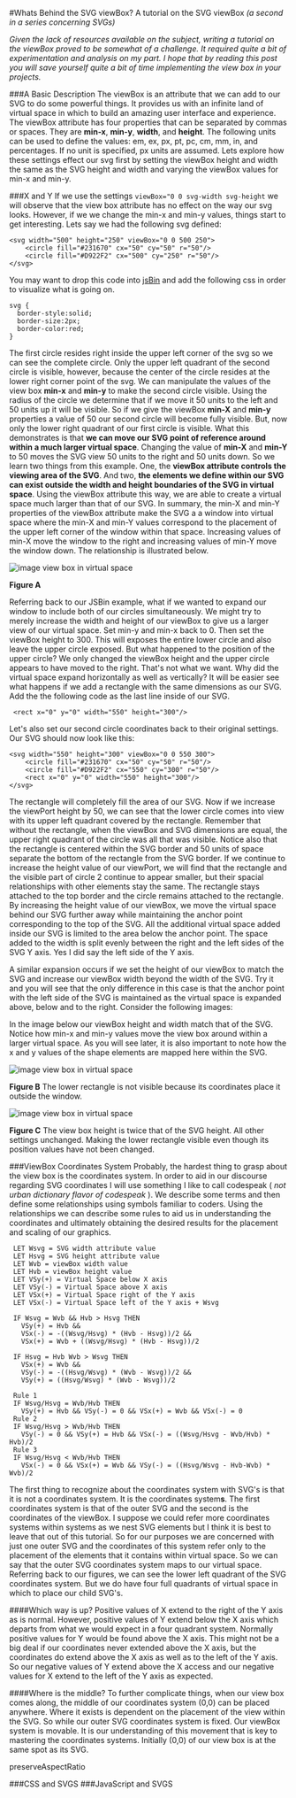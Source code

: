 #Whats Behind the SVG viewBox?
A tutorial on the SVG viewBox *(a second in a series concerning SVGs)*

*Given the lack of resources available on the subject, writing a tutorial on the viewBox proved to be somewhat of a challenge. It required quite a bit of experimentation and analysis on my part. I hope that by reading this post you will save yourself quite a bit of time implementing the view box in your projects.*

###A Basic Description
The viewBox is an attribute that we can add to our SVG to do some powerful things. It provides us with an infinite land of virtual space in which to build an amazing user interface and experience. The viewBox attribute has four properties that can be separated by commas or spaces. They are **min-x**, **min-y**, **width**, and **height**. The following units can be used to define the values: em, ex, px, pt, pc, cm, mm, in, and percentages. If no unit is specified, px units are assumed. Lets explore how these settings effect our svg first by setting the viewBox height and width the same as the SVG height and width and varying the viewBox values for min-x and min-y. 

###X and Y
If we use the settings ```viewBox="0 0 svg-width svg-height``` we will observe that the view box attribute has no effect on the way our svg looks. However, if we we change the min-x and min-y values, things start to get interesting. Lets say we had the following svg defined:

    <svg width="500" height="250" viewBox="0 0 500 250">
        <circle fill="#231670" cx="50" cy="50" r="50"/>
        <circle fill="#D922F2" cx="500" cy="250" r="50"/>
    </svg>

You may want to drop this code into [jsBin](https://jsbin.com/yoyip/4/edit?html,output) and add the following css in order to visualize what is going on.
 
 ```
 svg {
   border-style:solid;
   border-size:2px;
   border-color:red;
 }
 ```
 
 The first circle resides right inside the upper left corner of the svg so we can see the complete circle. Only the upper left quadrant of the second circle is visible, however, because the center of the circle resides at the lower right corner point of the svg. We can manipulate the values of the view box **min-x** and **min-y** to make the second circle visible. Using the radius of the circle we determine that if we move it 50 units to the left and 50 units up it will be visible. So if we give the viewBox **min-X** and **min-y** properties a value of 50 our second circle will become fully visible. But, now only the lower right quadrant of our first circle is visible. What this demonstrates is that **we can move our SVG point of reference around within a much larger virtual space**. Changing the value of **min-X** and **min-Y** to 50 moves the SVG view 50 units to the right and 50 units down. So we learn two things from this example. One, the **viewBox attribute controls the viewing area of the SVG**. And two, **the elements we define within our SVG can exist outside the width and height boundaries of the SVG in virtual space**. Using the viewBox attribute this way, we are able to create a virtual space much larger than that of our SVG. In summary, the min-X and min-Y properties of the viewBox attribute make the SVG a a window into virtual space where the min-X and min-Y values correspond to the placement of the upper left corner of the window within that space. Increasing values of min-X move the window to the right and increasing values of min-Y move the window down. The relationship is illustrated below.
 
 ![image view box in virtual space](svgViewBoxPanner.svg.png)
 
 **Figure A**
 
 Referring back to our JSBin example, what if we wanted to expand our window to include both of our circles simultaneously. We might try to merely increase the width and height of our viewBox to give us a larger view of our virtual space. Set min-y and min-x back to 0. Then set the viewBox height to 300. This will exposes the entire lower circle and also leave the upper circle exposed. But what happened to the position of the upper circle? We only changed the viewBox height and the upper circle appears to have moved to the right. That's not what we want. Why did the virtual space expand horizontally as well as vertically? It will be easier see what happens if we add a rectangle with the same dimensions as our SVG. Add the the following code as the last line inside of our SVG.
  
     <rect x="0" y="0" width="550" height="300"/>
 Let's also set our second circle coordinates back to their original settings. Our SVG should now look like this:
 
    <svg width="550" height="300" viewBox="0 0 550 300">
        <circle fill="#231670" cx="50" cy="50" r="50"/>
        <circle fill="#D922F2" cx="550" cy="300" r="50"/>
        <rect x="0" y="0" width="550" height="300"/>
    </svg>

 The rectangle will completely fill the area of our SVG. Now if we increase the viewPort height by 50, we can see that the lower circle comes into view with its upper left quadrant covered by the rectangle. Remember that without the rectangle, when the viewBox and SVG dimensions are equal, the upper right quadrant of the circle was all that was visible. Notice also that the rectangle is centered within the SVG border and 50 units of space separate the bottom of the rectangle from the SVG border. If we continue to increase the height value of our viewPort, we will find that the rectangle and the visible part of circle 2 continue to appear smaller, but their spacial relationships with other elements stay the same. The rectangle stays attached to the top border and the circle remains attached to the rectangle. By increasing the height value of our viewBox, we move the virtual space behind our SVG further away while maintaining the anchor point corresponding to the top of the SVG. All the additional virtual space added inside our SVG is limited to the area below the anchor point. The space added to the width is split evenly between the right and the left sides of the SVG Y axis. Yes I did say the left side of the Y axis.
 
 A similar expansion occurs if we set the height of our viewBox to match the SVG and increase our viewBox width beyond the width of the SVG. Try it and you will see that the only difference in this case is that the anchor point with the left side of the SVG is maintained as the virtual space is expanded above, below and to the right. Consider the following images:
  
  In the image below our viewBox height and width match that of the SVG. Notice how min-x and min-y values move the view box around within a larger virtual space. As you will see later, it is also important to note how the x and y values of the shape elements are mapped here within the SVG.
  
  ![image view box in virtual space](svgViewBoxOut1.svg.png)
  
  **Figure B** The lower rectangle is not visible because its coordinates place it outside the window.
  
  ![image view box in virtual space](svgViewBoxOut2.svg.png)
  
  **Figure C** The view box height is twice that of the SVG height. All other settings unchanged. Making the lower rectangle visible even though its position values have not been changed.
  
###ViewBox Coordinates System
Probably, the hardest thing to grasp about the view box is the coordinates system. In order to aid in our discourse regarding SVG coordinates I will use something I like to call codespeak ( *not urban dictionary flavor of codespeak* ). We describe some terms and then define some relationships using symbols familiar to coders. Using the relationships we can describe some rules to aid us in understanding the coordinates and ultimately obtaining the desired results for the placement and scaling of our graphics.
 
     LET Wsvg = SVG width attribute value
     LET Hsvg = SVG height attribute value
     LET Wvb = viewBox width value
     LET Hvb = viewBox height value
     LET VSy(+) = Virtual Space below X axis
     LET VSy(-) = Virtual Space above X axis
     LET VSx(+) = Virtual Space right of the Y axis
     LET VSx(-) = Virtual Space left of the Y axis + Wsvg
     
     IF Wsvg = Wvb && Hvb > Hsvg THEN
       VSy(+) = Hvb &&
       VSx(-) = -((Wsvg/Hsvg) * (Hvb - Hsvg))/2 &&
       VSx(+) = Wvb + ((Wsvg/Hsvg) * (Hvb - Hsvg))/2
       
     IF Hsvg = Hvb Wvb > Wsvg THEN
       VSx(+) = Wvb &&
       VSy(-) = -((Hsvg/Wsvg) * (Wvb - Wsvg))/2 &&
       VSy(+) = ((Hsvg/Wsvg) * (Wvb - Wsvg))/2
       
     Rule 1  
     IF Wsvg/Hsvg = Wvb/Hvb THEN
       VSy(+) = Hvb && VSy(-) = 0 && VSx(+) = Wvb && VSx(-) = 0
     Rule 2  
     IF Wsvg/Hsvg > Wvb/Hvb THEN
       VSy(-) = 0 && VSy(+) = Hvb && VSx(-) = ((Wsvg/Hsvg - Wvb/Hvb) * Hvb)/2
     Rule 3  
     IF Wsvg/Hsvg < Wvb/Hvb THEN
       VSx(-) = 0 && VSx(+) = Wvb && VSy(-) = ((Hsvg/Wsvg - Hvb-Wvb) * Wvb)/2
    
The first thing to recognize about the coordinates system with SVG's is that it is not a coordinates system. It is the coordinates system**s**. The first coordinates system is that of the outer SVG and the second is the coordinates of the viewBox. I suppose we could refer more coordinates systems within systems as we nest SVG elements but I think it is best to leave that out of this tutorial. So for our purposes we are concerned with just one outer SVG and the coordinates of this system refer only to the placement of the elements that it contains within virtual space. So we can say that the outer SVG coordinates system maps to our virtual space. Referring back to our figures, we can see the lower left quadrant of the SVG coordinates system. But we do have four full quadrants of virtual space in which to place our child SVG's.

####Which way is up? 
Positive values of X extend to the right of the Y axis as is normal. However, positive values of Y extend below the X axis which departs from what we would expect in a four quadrant system. Normally positive values for Y would be found above the X axis. This might not be a big deal if our coordinates never extended above the X axis, but the coordinates do extend above the X axis as well as to the left of the Y axis. So our negative values of Y extend above the X access and our negative values for X extend to the left of the Y axis as expected.

####Where is the middle?
To further complicate things, when our view box comes along, the middle of our coordinates system (0,0) can be placed anywhere. Where it exists is dependent on the placement of the view within the SVG. So while our outer SVG coordinates system is fixed. Our viewBox system is movable. It is our understanding of this movement that is key to mastering the coordinates systems. Initially (0,0) of our view box is at the same spot as its SVG.
 
 
  preserveAspectRatio

###CSS and SVGS
###JavaScript and SVGS
